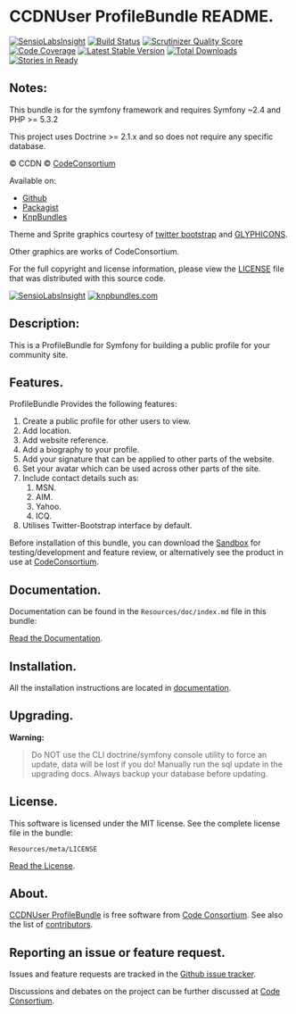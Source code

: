 CCDNUser ProfileBundle README.
==============================

[![SensioLabsInsight](https://insight.sensiolabs.com/projects/05540b2f-b043-466a-904e-5078c6102c23/mini.png)](https://insight.sensiolabs.com/projects/05540b2f-b043-466a-904e-5078c6102c23) [![Build Status](https://secure.travis-ci.org/codeconsortium/CCDNUserProfileBundle.png)](https://travis-ci.org/codeconsortium/CCDNUserProfileBundle) [![Scrutinizer Quality Score](https://scrutinizer-ci.com/g/codeconsortium/CCDNUserProfileBundle/badges/quality-score.png?s=6ba4b789f6f2c627596883bc3c6eaa5f82b862a4)](https://scrutinizer-ci.com/g/codeconsortium/CCDNUserProfileBundle/) [![Code Coverage](https://scrutinizer-ci.com/g/codeconsortium/CCDNUserProfileBundle/badges/coverage.png?s=3b3145eb6bf59d513c64ac96dec88f50cc47f952)](https://scrutinizer-ci.com/g/codeconsortium/CCDNUserProfileBundle/) [![Latest Stable Version](https://poser.pugx.org/codeconsortium/ccdn-user-profile-bundle/v/stable.png)](https://packagist.org/packages/codeconsortium/ccdn-user-profile-bundle) [![Total Downloads](https://poser.pugx.org/codeconsortium/ccdn-user-profile-bundle/downloads.png)](https://packagist.org/packages/codeconsortium/ccdn-user-profile-bundle) [![Stories in Ready](https://badge.waffle.io/codeconsortium/ccdnuserprofilebundle.png?label=ready)](https://waffle.io/codeconsortium/ccdnuserprofilebundle)

## Notes:

This bundle is for the symfony framework and requires Symfony ~2.4 and PHP >= 5.3.2

This project uses Doctrine >= 2.1.x and so does not require any specific database.

&copy; CCDN &copy; [CodeConsortium](http://www.codeconsortium.com/)

Available on:
* [Github](http://www.github.com/codeconsortium/CCDNUserProfileBundle)
* [Packagist](https://packagist.org/packages/codeconsortium/ccdn-user-profile-bundle)
* [KnpBundles](http://knpbundles.com/codeconsortium/CCDNUserProfileBundle)

Theme and Sprite graphics courtesy of [twitter bootstrap](http://twitter.github.com/bootstrap/index.html) and [GLYPHICONS](http://glyphicons.com/).

Other graphics are works of CodeConsortium.

For the full copyright and license information, please view the [LICENSE](http://github.com/codeconsortium/CCDNUserProfileBundle/blob/master/Resources/meta/LICENSE) file that was distributed with this source code.

[![SensioLabsInsight](https://insight.sensiolabs.com/projects/05540b2f-b043-466a-904e-5078c6102c23/big.png)](https://insight.sensiolabs.com/projects/05540b2f-b043-466a-904e-5078c6102c23)
[![knpbundles.com](http://knpbundles.com/codeconsortium/CCDNUserProfileBundle/badge-short)](http://knpbundles.com/codeconsortium/CCDNUserProfileBundle) 

## Description:

This is a ProfileBundle for Symfony for building a public profile for your community site.

## Features.

ProfileBundle Provides the following features:

1. Create a public profile for other users to view.
2. Add location.
3. Add website reference.
4. Add a biography to your profile.
5. Add your signature that can be applied to other parts of the website.
6. Set your avatar which can be used across other parts of the site.
7. Include contact details such as:
	1. MSN.
	2. AIM.
	3. Yahoo.
	4. ICQ.
8. Utilises Twitter-Bootstrap interface by default.

Before installation of this bundle, you can download the [Sandbox](https://github.com/codeconsortium/CCDNSandBox) for testing/development and feature review, or alternatively see the product in use at [CodeConsortium](http://www.codeconsortium.com).

## Documentation.

Documentation can be found in the `Resources/doc/index.md` file in this bundle:

[Read the Documentation](http://github.com/codeconsortium/CCDNUserProfileBundle/blob/master/Resources/doc/index.md).

## Installation.

All the installation instructions are located in [documentation](http://github.com/codeconsortium/CCDNUserProfileBundle/blob/master/Resources/doc/install.md).

## Upgrading.

**Warning:**

> Do NOT use the CLI doctrine/symfony console utility to force an update, data will be lost if you do!
> Manually run the sql update in the upgrading docs. Always backup your database before updating.

## License.

This software is licensed under the MIT license. See the complete license file in the bundle:

	Resources/meta/LICENSE

[Read the License](http://github.com/codeconsortium/CCDNUserProfileBundle/blob/master/Resources/meta/LICENSE).

## About.

[CCDNUser ProfileBundle](http://github.com/codeconsortium/CCDNUserProfileBundle) is free software from [Code Consortium](http://www.codeconsortium.com). 
See also the list of [contributors](http://github.com/codeconsortium/CCDNUserProfileBundle/contributors).

## Reporting an issue or feature request.

Issues and feature requests are tracked in the [Github issue tracker](http://github.com/codeconsortium/CCDNUserProfileBundle/issues).

Discussions and debates on the project can be further discussed at [Code Consortium](http://www.codeconsortium.com).
